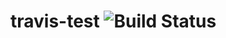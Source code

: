 travis-test ![Build Status](https://travis-ci.org/MicroduinoTeam/travis-test.svg?branch=master)
========
